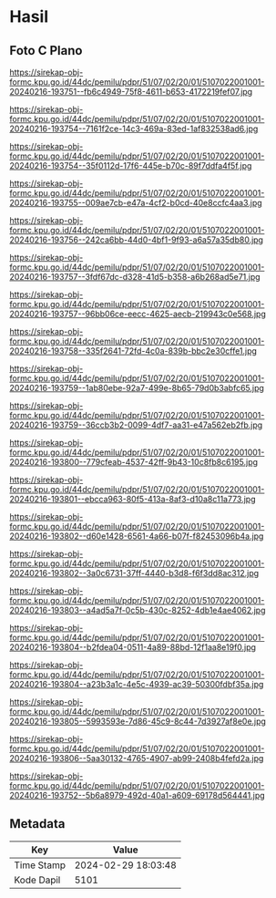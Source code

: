 # Hasil

## Foto C Plano

https://sirekap-obj-formc.kpu.go.id/44dc/pemilu/pdpr/51/07/02/20/01/5107022001001-20240216-193751--fb6c4949-75f8-4611-b653-4172219fef07.jpg

https://sirekap-obj-formc.kpu.go.id/44dc/pemilu/pdpr/51/07/02/20/01/5107022001001-20240216-193754--7161f2ce-14c3-469a-83ed-1af832538ad6.jpg

https://sirekap-obj-formc.kpu.go.id/44dc/pemilu/pdpr/51/07/02/20/01/5107022001001-20240216-193754--35f0112d-17f6-445e-b70c-89f7ddfa4f5f.jpg

https://sirekap-obj-formc.kpu.go.id/44dc/pemilu/pdpr/51/07/02/20/01/5107022001001-20240216-193755--009ae7cb-e47a-4cf2-b0cd-40e8ccfc4aa3.jpg

https://sirekap-obj-formc.kpu.go.id/44dc/pemilu/pdpr/51/07/02/20/01/5107022001001-20240216-193756--242ca6bb-44d0-4bf1-9f93-a6a57a35db80.jpg

https://sirekap-obj-formc.kpu.go.id/44dc/pemilu/pdpr/51/07/02/20/01/5107022001001-20240216-193757--3fdf67dc-d328-41d5-b358-a6b268ad5e71.jpg

https://sirekap-obj-formc.kpu.go.id/44dc/pemilu/pdpr/51/07/02/20/01/5107022001001-20240216-193757--96bb06ce-eecc-4625-aecb-219943c0e568.jpg

https://sirekap-obj-formc.kpu.go.id/44dc/pemilu/pdpr/51/07/02/20/01/5107022001001-20240216-193758--335f2641-72fd-4c0a-839b-bbc2e30cffe1.jpg

https://sirekap-obj-formc.kpu.go.id/44dc/pemilu/pdpr/51/07/02/20/01/5107022001001-20240216-193759--1ab80ebe-92a7-499e-8b65-79d0b3abfc65.jpg

https://sirekap-obj-formc.kpu.go.id/44dc/pemilu/pdpr/51/07/02/20/01/5107022001001-20240216-193759--36ccb3b2-0099-4df7-aa31-e47a562eb2fb.jpg

https://sirekap-obj-formc.kpu.go.id/44dc/pemilu/pdpr/51/07/02/20/01/5107022001001-20240216-193800--779cfeab-4537-42ff-9b43-10c8fb8c6195.jpg

https://sirekap-obj-formc.kpu.go.id/44dc/pemilu/pdpr/51/07/02/20/01/5107022001001-20240216-193801--ebcca963-80f5-413a-8af3-d10a8c11a773.jpg

https://sirekap-obj-formc.kpu.go.id/44dc/pemilu/pdpr/51/07/02/20/01/5107022001001-20240216-193802--d60e1428-6561-4a66-b07f-f82453096b4a.jpg

https://sirekap-obj-formc.kpu.go.id/44dc/pemilu/pdpr/51/07/02/20/01/5107022001001-20240216-193802--3a0c6731-37ff-4440-b3d8-f6f3dd8ac312.jpg

https://sirekap-obj-formc.kpu.go.id/44dc/pemilu/pdpr/51/07/02/20/01/5107022001001-20240216-193803--a4ad5a7f-0c5b-430c-8252-4db1e4ae4062.jpg

https://sirekap-obj-formc.kpu.go.id/44dc/pemilu/pdpr/51/07/02/20/01/5107022001001-20240216-193804--b2fdea04-0511-4a89-88bd-12f1aa8e19f0.jpg

https://sirekap-obj-formc.kpu.go.id/44dc/pemilu/pdpr/51/07/02/20/01/5107022001001-20240216-193804--a23b3a1c-4e5c-4939-ac39-50300fdbf35a.jpg

https://sirekap-obj-formc.kpu.go.id/44dc/pemilu/pdpr/51/07/02/20/01/5107022001001-20240216-193805--5993593e-7d86-45c9-8c44-7d3927af8e0e.jpg

https://sirekap-obj-formc.kpu.go.id/44dc/pemilu/pdpr/51/07/02/20/01/5107022001001-20240216-193806--5aa30132-4765-4907-ab99-2408b4fefd2a.jpg

https://sirekap-obj-formc.kpu.go.id/44dc/pemilu/pdpr/51/07/02/20/01/5107022001001-20240216-193752--5b6a8979-492d-40a1-a609-69178d564441.jpg


## Metadata

| Key        | Value               |
| ---------- | ------------------- |
| Time Stamp | 2024-02-29 18:03:48 |
| Kode Dapil | 5101                |



